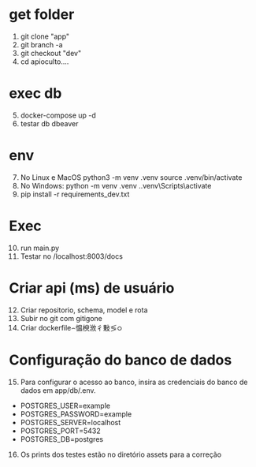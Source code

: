 # get folder
1. git clone "app"
2. git branch -a 
3. git checkout "dev"
4. cd apioculto....

# exec db
5. docker-compose up -d
6. testar db dbeaver

# env
7. No Linux e MacOS
python3 -m venv .venv
source .venv/bin/activate
8. No Windows:
python -m venv .venv
.\.venv\Scripts\activate
9. pip install -r requirements_dev.txt
 
# Exec
10. run main.py
11. Testar no /localhost:8003/docs

# Criar api (ms) de usuário
12. Criar repositorio, schema, model e rota
13. Subir no git com gitigone
14. Criar dockerfile⌢愠楰浟彳敤≶ഠ

# Configuração do banco de dados
15. Para configurar o acesso ao banco, insira as credenciais do banco de dados em
app/db/.env.

* POSTGRES_USER=example
* POSTGRES_PASSWORD=example
* POSTGRES_SERVER=localhost
* POSTGRES_PORT=5432
* POSTGRES_DB=postgres

16. Os prints dos testes estão no diretório assets para a correção
